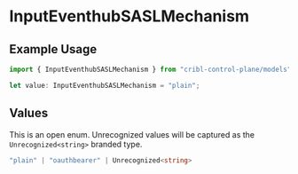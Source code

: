 # InputEventhubSASLMechanism

## Example Usage

```typescript
import { InputEventhubSASLMechanism } from "cribl-control-plane/models";

let value: InputEventhubSASLMechanism = "plain";
```

## Values

This is an open enum. Unrecognized values will be captured as the `Unrecognized<string>` branded type.

```typescript
"plain" | "oauthbearer" | Unrecognized<string>
```